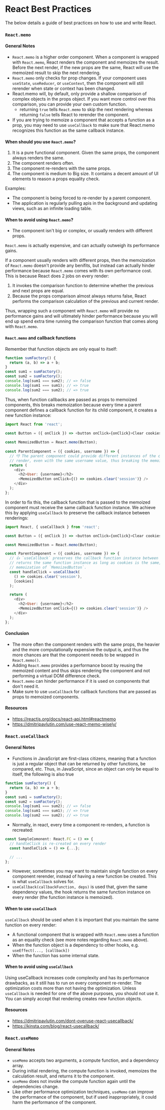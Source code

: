# React Best Practices

The below details a guide of best practices on how to use and write React.

### `React.memo`

#### General Notes

* `React.memo` is a higher order component. When a component is wrapped with `React.memo`, React
  renders the component and memoizes the result. Before the next render, if the new props are
  the same, React will use the memoized result to skip the next rendering.
* `React.memo` only checks for prop changes. If your component uses `useState`, `useReducer`, or
  `useContext`, then the component will still rerender when state or context has been changed.
* React.memo will, by default, only provide a shallow comparison of complex objects in the props
  object. If you want more control over this comparison, you can provide your own custom function.
    * returning `true` tells `React.memo` to skip the next rendering whereas returning `false`
      tells React to rerender the component.
* If you are trying to memoize a component that accepts a function as a prop, you may need to
  use `useCallback` to make sure that React.memo recognizes this function as the same callback
  instance.

#### When should you use `React.memo`?

1. It is a pure functional component. Given the same props, the component always renders the same.
2. The component renders often.
3. The component re-renders with the same props.
4. The component is medium to Big size. It contains a decent amount of UI elements to reason a
   props equality check.

Examples:
* The component is being forced to re-render by a parent component.
* The application is regularly pulling apis in the background and updating views, such as an
  infinite loading table.

#### When to avoid using `React.memo`?

* The component isn't big or complex, or usually renders with different props.

`React.memo` is actually expensive, and can actually outweigh its performance gains.

If a component usually renders with different props, then the memoization of `React.memo` doesn't
provide any benifits, but instead can actually hinder performance because `React.memo` comes
with its own performance cost. This is because React does 2 jobs on every render:
1. It invokes the comparison function to determine whether the previous and next props are equal.
2. Because the props comparison almost always returns false, React performs the comparison
   calculation of the previous and current render.

Thus, wrapping such a component with `React.memo` will provide no performance gains and will
ultimately hinder performance because you will end up spend extra time running the comparison
function that comes along with `React.memo`.

#### `React.memo` and callback functions

Remember that function objects are only equal to itself:

```js
function sumFactory() {
  return (a, b) => a + b;
}
const sum1 = sumFactory();
const sum2 = sumFactory();
console.log(sum1 === sum2); // => false
console.log(sum1 === sum1); // => true
console.log(sum2 === sum2); // => true
```

Thus, when function callbacks are passed as props to memoized components, this breaks memoization
because every time a parent component defines a callback function for its child component, it
creates a new function instance:

```js
import React from 'react';

const Button = ({ onClick }) => <button onClick={onClick}>Clear cookies</button>;
  
const MemoizedButton = React.memo(Button);
  
const ParentComponent = ({ cookies, username }) => {
  // 👎 The parent component could provide different instances of the callback function on every
  // render, even with the same username value, thus breaking the memoization of `MemoizedButton`.
  return (
    <div>
      <h2>User: {username}</h2>
      <MemoizedButton onClick={() => cookies.clear('session')} />
    </div>
  );
};
```

In order to fix this, the callback function that is passed to the memoized component must
receive the same callback function instance. We achieve this by applying `useCallback` to preserve
the callback instance between renderings:

```js
import React, { useCallback } from 'react';

const Button = ({ onClick }) => <button onClick={onClick}>Clear cookies</button>;

const MemoizedButton = React.memo(Button);

const ParentComponent = ({ cookies, username }) => {
  // 👍 `useCallback` preserves the callback function instance between renderings and always 
  // returns the same function instance as long as cookies is the same, thus maintaining the 
  // memoization of `MemoizedButton`. 
  const handleClick = useCallback(
    () => cookies.clear('session'),
    [cookies]
  );

  return (
    <div>
      <h2>User: {username}</h2>
      <MemoizedButton onClick={() => cookies.clear('session')} />
    </div>
  );
};
```

#### Conclusion

* The more often the component renders with the same props, the heavier and the more
  computationally expensive the output is, and thus the more chances are that the component needs
  to be wrapped in `React.memo()`.
* Adding `React.memo` provides a performance boost by reusing the memoized content and thus skips
  rendering the component and not performing a virtual DOM difference check.
* `React.memo` can hinder performance if it is used on components that don't need it.
* Make sure to use `useCallback` for callback functions that are passed as props to memoized
  components.

#### Resources

* https://reactjs.org/docs/react-api.html#reactmemo
* https://dmitripavlutin.com/use-react-memo-wisely/

### `React.useCallback`

#### General Notes

* Functions in JavaScript are first-class citizens, meaning that a function is just a regular object that can be
  returned by other functions, be compared, etc. Thus, in JavaScript, since an object can only be equal to itself, the
  following is also true
```js
function sumFactory() {
  return (a, b) => a + b;
}
const sum1 = sumFactory();
const sum2 = sumFactory();
console.log(sum1 === sum2); // => false
console.log(sum1 === sum1); // => true
console.log(sum2 === sum2); // => true
```

* Normally, in react, every time a component re-renders, a function is recreated:
```js
const SampleComonent: React.FC = () => {
  // handleClick is re-created on every render
  const handleClick = () => {...};

  // ...
};
```

* However, sometimes you may want to maintain single function on every component rerender, instead of having a new
  function be created. This is what `useCallback` solves for.
* `useCallback(callbackFunction, deps)` is used that, given the same dependency values, the hook returns the same
  function instance on every render (the function instance is memoized).

#### When to use `useCallback`

`useCallback` should be used when it is important that you maintain the same function on every render:
* A functional component that is wrapped with `React.memo` uses a function as an equality check (see more notes
  regarding `React.memo` above).
* When the function object is a dependency to other hooks, e.g. `useEffect(..., [callback])`
* When the function has some internal state.

#### When to avoid using `useCallback`

Using useCallback increases code complexity and has its performance drawbacks, as it still has to run on every component
re-render. The optimization costs more than not having the optimization. Unless `useCallback` is needed for one of the
above purposes, you should not use it. You can simply accept that rendering creates new function objects.

#### Resources
* https://dmitripavlutin.com/dont-overuse-react-usecallback/
* https://kinsta.com/blog/react-usecallback/

### `React.useMemo`

#### General Notes

* `useMemo` accepts two arguments, a compute function, and a dependency array.
* During initial rendering, the compute function is invoked, memoizes the calculation result, and returns it to the
  component.
* `useMemo` does not invoke the compute function again until the dependencies change.
* Like other performance optimization techniques, `useMemo` can improve the performance of the component, but if used
  inappropriately, it could harm the performance of the component.
